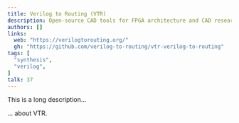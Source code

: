 ```yaml
---
title: Verilog to Routing (VTR)
description: Open-source CAD tools for FPGA architecture and CAD research
authors: []
links:
  web: "https://verilogtorouting.org/"
  gh: "https://github.com/verilog-to-routing/vtr-verilog-to-routing"
tags: [
  "synthesis",
  "verilog",
]
talk: 37
---
```


This is a long description...
<!--more-->
... about VTR.
